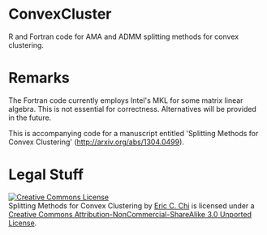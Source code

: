 ConvexCluster
=============

R and Fortran code for AMA and ADMM splitting methods for convex clustering.

Remarks
=======

The Fortran code currently employs Intel's MKL for some matrix linear algebra. This is not essential for correctness.
Alternatives will be provided in the future.

This is accompanying code for a manuscript entitled 'Splitting Methods for Convex Clustering' (http://arxiv.org/abs/1304.0499).

Legal Stuff
===========
<a rel="license" href="http://creativecommons.org/licenses/by-nc-sa/3.0/deed.en_US"><img alt="Creative Commons License" style="border-width:0" src="http://i.creativecommons.org/l/by-nc-sa/3.0/88x31.png" /></a><br /><span xmlns:dct="http://purl.org/dc/terms/" property="dct:title">Splitting Methods for Convex Clustering</span> by <a xmlns:cc="http://creativecommons.org/ns#" href="https://github.com/echi/ConvexCluster" property="cc:attributionName" rel="cc:attributionURL">Eric C. Chi</a> is licensed under a <a rel="license" href="http://creativecommons.org/licenses/by-nc-sa/3.0/deed.en_US">Creative Commons Attribution-NonCommercial-ShareAlike 3.0 Unported License</a>.
